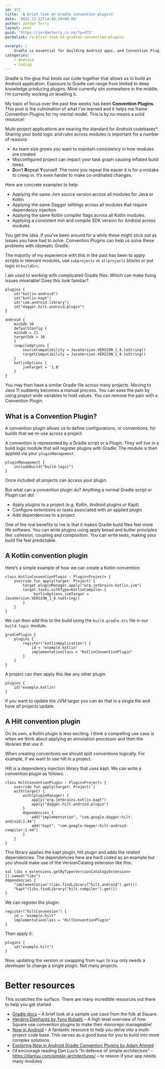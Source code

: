 ```yaml
---
id: 472
title: 'A brief look at Gradle convention plugins'
date: '2022-12-12T14:48:29+00:00'
author: Jordan Terry
layout: post
guid: 'https://jordanterry.co.uk/?p=472'
permalink: /a-brief-look-at-gradles-convention-plugins

excerpt: |
    Gradle is essential for building Android apps, and Convention Plugins can simplify multi-project codebases by enforcing consistent build logic across modules. They help avoid misconfigurations, reduce repetitive code, and make managing changes, like updating Java or Kotlin versions, more efficient. With Convention Plugins, you can streamline configurations like Kotlin compiler options, dependency injection setups, and SDK versions, ensuring consistency and reducing complexity in large projects.
categories:
    - Android
    - Coding
---
```


Gradle is the glue that binds our code together that allows us to build an Android application. Exposure to Gradle can
range from limited to deep knowledge producing plugins. Mine currently sits somewhere in the middle. I’m currently
working on levelling it.

My topic of focus over the past few weeks has been **Convention Plugins**. This post is the culmination of what I’ve
learned and it helps me frame Convention Plugins for my mental model. This is by no means a solid resource!

Multi-project applications are nearing the standard for Android codebases\*. Sharing your build logic and rules across
modules is important for a number of reasons:

- As team size grows you want to maintain consistency in how modules are created
- Misconfigured project can impact your task graph causing inflated build times.
- **D**on’t **R**epeat **Y**ourself. The more you repeat the easier it is for a mistake to creep in. It’s even harder to
  make co-ordinated changes.

Here are concrete examples to help:

- Applying the same Jvm source version across all modules for Java or Kotlin
- Applying the same Dagger settings across all modules that require dependency injection
- Applying the same Kotlin compiler flags across all Kotlin modules.
- Applying a consistent min and compile SDK version for Android across modules

You get the idea. If you’ve been around for a while these might stick out as issues you have had to solve. Convention
Plugins can help us solve these problems with idiomatic Gradle.

The majority of my experience with this in the past has been to apply scripts in relevant modules, use `subprojects` or
`allprojects` blocks or put logic in `buildSrc`.

I am used to working with complicated Gradle files. Which can make fixing issues miserable! Does this look familiar?

```
plugins {
    id("kotlin-android")
    id("kotlin-kapt")
    id("com.android.library")
    id("dagger.hilt.android.plugin")
}

android {
    minSdk 30
    defaultConfig {
    minSdk = 21
    targetSdk = 30
    }
    compileOptions {
        sourceCompatibility = JavaVersion.VERSION_1_8.toString()
        targetCompatibility = JavaVersion.VERSION_1_8.toString()
    }
    kotlinOptions {
        jvmTarget = '1.8'
    }
}

```

You may then have a similar Gradle file across many projects. Moving to Java 11 suddenly becomes a manual process. You
can ease the pain by using project wide variables to hold values. You can remove the pain with a Convention Plugin.

## What is a Convention Plugin?

A convention plugin allows us to define configurations, or conventions, for builds that we re-use across a project.

A convention is represented by a Gradle script or a Plugin. They will live in a build logic module that will register
plugins with Gradle. The module is then applied via your `pluginManagement` .

```
pluginManagement {
    includeBuild("build-logic")
}
```

Once included all projects can access your plugin.

But what can a convention plugin do? Anything a normal Gradle script or Plugin can do!

- Apply plugins to a project (e.g. Kotlin, Android plugins or Kapt)
- Configure extensions or tasks associated with an applied plugin
- Add dependencies to a project

One of the real benefits to me is that it makes Gradle build files feel more life software. You can write plugins using
apply bread and butter principles like: cohesion, coupling and composition. You can write tests, making your build file
feel predictable.

## A Kotlin convention plugin

Here’s a simple example of how we can create a Kotlin convention:

```
class KotlinConventionPlugin : Plugin<Project> {
    override fun apply(target: Project) {
        target.pluginManager.apply("org.jetbrains.kotlin.jvm")
        target.tasks.withType<KotlinCompile> {
             kotlinOptions.jvmTarget = JavaVersion.VERSION_1_8.toString()
        }
    }
}
```

We can then add this to the build using the `build.gradle.kts` file in our `build-logic` module.

```
gradlePlugin {
    plugins {
        register("kotlinApplication") {
            id = "example.kotlin"
            implementationClass = "KotlinConventionPlugin"
        }
    }
}
```

A project can then apply this like any other plugin.

```
plugins {
    id("example.kotlin)
}
```

If you want to update the JVM target you can do that in a single file and have all projects update.

## A Hilt convention plugin

On its own, a Kotlin plugin is less exciting. I think a compelling use case is when we think about applying an
annotation processor and then the libraries that use it.

When creating conventions we should split conventions logically. For example, if we want to use hilt in a project.

Hilt is a dependency injection library that uses kapt. We can write a convention plugin as follows:

```
class HiltConventionPlugin : Plugin<Project> {
    override fun apply(target: Project) {
    with(target) {
        with(pluginManager) {
            apply("org.jetbrains.kotlin.kapt")
            apply("dagger.hilt.android.plugin")
        }
        dependencies {
            add("implementation", "com.google.dagger:hilt-android:2.44")
            add("kapt", "com.google.dagger:hilt-android-compiler:2.44")
        }
    }
}
```

This library applies the kapt plugin, hilt plugin and adds the related dependencies. The dependencies here are hard
coded as an example but you should make use of the VersionCatalog extension like this:

```
val libs = extensions.getByType<VersionCatalogsExtension>().named("libs")
dependencies {
    "implementation"(libs.findLibrary("hilt.android").get())
    "kapt"(libs.findLibrary("hilt.compiler").get())
}
```

We can register the plugin:

```
register("hiltConvention") {
    id = "example.hilt"
    implementationClass = "HiltConventionPlugin"
}
```

Then apply it:

```
plugins {
    id("example.hilt")
}
```

Now, updating the version or swapping from `kapt` to `ksp` only needs a developer to change a single plugin. Not many
projects.

# Better resources

This scratches the surface. There are many incredible resources out there to help you get started.

- [Gradle docs](https://docs.gradle.org/current/samples/sample_convention_plugins.html) – A brief look at a sample use
  case from the folk at Square.
- [Herding Elephants by Tony Robalik](https://developer.squareup.com/blog/herding-elephants/) – A high level overview of
  how Square use convention plugins to make their monorepo manageable!
- [Now in Android](https://github.com/android/nowinandroid) – A fantastic resource to help you delve into a
  multi-project code base. This serves as a good base for you to build into more complex solutions.
- [Exploring Now in Android Gradle Convention Plugins by Adam Ahmed](https://proandroiddev.com/exploring-now-in-android-gradle-convention-plugins-91983825bcd7)
- I’d encourage reading Dan Luu’s “In defence of simple architecture” – <https://danluu.com/simple-architectures/> – to
  reason if your app needs many modules